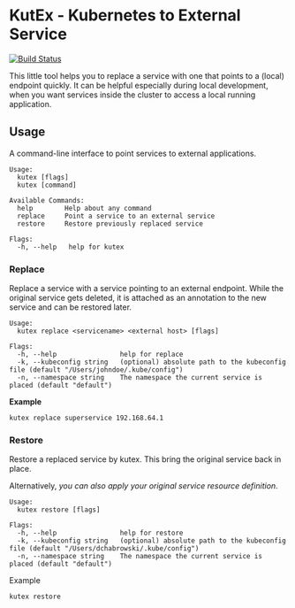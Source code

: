 # KutEx - Kubernetes to External Service
[![Build Status](https://travis-ci.org/Duske/kutex.svg?branch=master)](https://travis-ci.org/Duske/kutex)

This little tool helps you to replace a service with one that points to a (local) endpoint
quickly.
It can be helpful especially during local development, when you want services
inside the cluster to access a local running application.

## Usage
A command-line interface to point services to external applications.

```
Usage:
  kutex [flags]
  kutex [command]

Available Commands:
  help        Help about any command
  replace     Point a service to an external service 
  restore     Restore previously replaced service

Flags:
  -h, --help   help for kutex
```

### Replace
Replace a service with a service pointing to an external endpoint. While the original service gets deleted, it is attached as an annotation to the new service and can be restored later.

```
Usage:
  kutex replace <servicename> <external host> [flags]

Flags:
  -h, --help                help for replace
  -k, --kubeconfig string   (optional) absolute path to the kubeconfig file (default "/Users/johndoe/.kube/config")
  -n, --namespace string    The namespace the current service is placed (default "default")

```

**Example**

```
kutex replace superservice 192.168.64.1
```

### Restore
Restore a replaced service by kutex. This bring the original service back in place.

Alternatively,  *you can also apply your original service resource definition*.


```
Usage:
  kutex restore [flags]

Flags:
  -h, --help                help for restore
  -k, --kubeconfig string   (optional) absolute path to the kubeconfig file (default "/Users/dchabrowski/.kube/config")
  -n, --namespace string    The namespace the current service is placed (default "default")
```

Example

```
kutex restore
```
